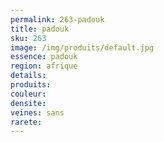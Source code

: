 ```yaml
---
permalink: 263-padouk
title: padouk
sku: 263
image: /img/produits/default.jpg
essence: padouk
region: afrique
details: 
produits: 
couleur: 
densite: 
veines: sans
rarete: 
---
```

